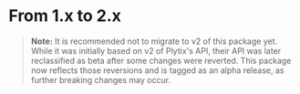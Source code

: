 # From 1.x to 2.x
> **Note:** It is recommended not to migrate to v2 of this package yet. While it was initially based on v2 of Plytix's API, their API was later reclassified as beta after some changes were reverted. This package now reflects those reversions and is tagged as an alpha release, as further breaking changes may occur.